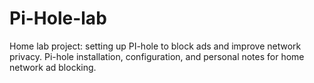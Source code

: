 # Pi-Hole-lab
Home lab project: setting up PI-hole to block ads and improve network privacy. Pi-hole installation, configuration, and personal notes for home network ad blocking.

